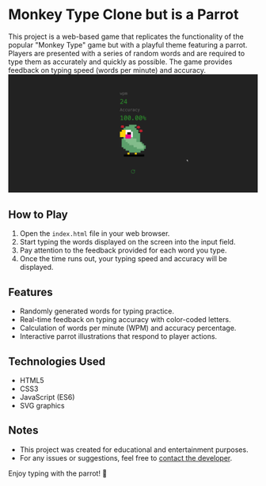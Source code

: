 # Monkey Type Clone but is a Parrot

This project is a web-based game that replicates the functionality of the popular "Monkey Type" game but with a playful theme featuring a parrot. Players are presented with a series of random words and are required to type them as accurately and quickly as possible. The game provides feedback on typing speed (words per minute) and accuracy.
![forthebadge](https://github.com/Estebanbss/monkey-type-clone/blob/main/.github/workflows/monkeyToParrot.gif)
## How to Play

1. Open the `index.html` file in your web browser.
2. Start typing the words displayed on the screen into the input field.
3. Pay attention to the feedback provided for each word you type.
4. Once the time runs out, your typing speed and accuracy will be displayed.

## Features

- Randomly generated words for typing practice.
- Real-time feedback on typing accuracy with color-coded letters.
- Calculation of words per minute (WPM) and accuracy percentage.
- Interactive parrot illustrations that respond to player actions.

## Technologies Used

- HTML5
- CSS3
- JavaScript (ES6)
- SVG graphics

## Notes

- This project was created for educational and entertainment purposes.
- For any issues or suggestions, feel free to [contact the developer](mailto:juanesbs2003@hotmail.com).

Enjoy typing with the parrot! 🦜
